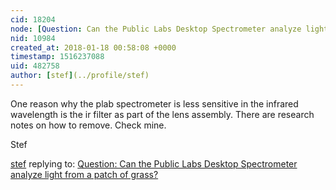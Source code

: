 ```yaml
---
cid: 18204
node: [Question: Can the Public Labs Desktop Spectrometer analyze light from a patch of grass?](../notes/WhiteRabbit/07-27-2014/question-can-i-use-the-desktop-spectrometer-to-analyze-ordinary-reflected-light)
nid: 10984
created_at: 2018-01-18 00:58:08 +0000
timestamp: 1516237088
uid: 482758
author: [stef](../profile/stef)
---
```


One reason why the plab spectrometer is less sensitive in the infrared wavelength is the ir filter as part of the lens assembly. There are research notes on how to remove. Check mine.

Stef

[stef](../profile/stef) replying to: [Question: Can the Public Labs Desktop Spectrometer analyze light from a patch of grass?](../notes/WhiteRabbit/07-27-2014/question-can-i-use-the-desktop-spectrometer-to-analyze-ordinary-reflected-light)

